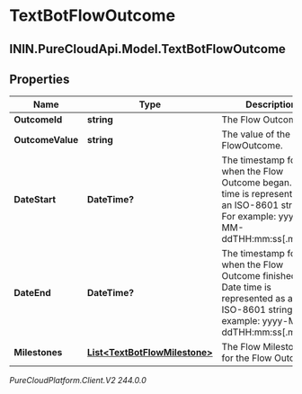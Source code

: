 # TextBotFlowOutcome

## ININ.PureCloudApi.Model.TextBotFlowOutcome

## Properties

|Name | Type | Description | Notes|
|------------ | ------------- | ------------- | -------------|
| **OutcomeId** | **string** | The Flow Outcome ID. | [optional] |
| **OutcomeValue** | **string** | The value of the FlowOutcome. | [optional] |
| **DateStart** | **DateTime?** | The timestamp for when the Flow Outcome began. Date time is represented as an ISO-8601 string. For example: yyyy-MM-ddTHH:mm:ss[.mmm]Z | [optional] |
| **DateEnd** | **DateTime?** | The timestamp for when the Flow Outcome finished. Date time is represented as an ISO-8601 string. For example: yyyy-MM-ddTHH:mm:ss[.mmm]Z | [optional] |
| **Milestones** | [**List&lt;TextBotFlowMilestone&gt;**](TextBotFlowMilestone) | The Flow Milestones for the Flow Outcome. | [optional] |



_PureCloudPlatform.Client.V2 244.0.0_

